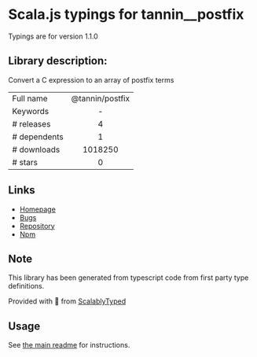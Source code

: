 
# Scala.js typings for tannin__postfix

Typings are for version 1.1.0

## Library description:
Convert a C expression to an array of postfix terms

|                    |                 |
| ------------------ | :-------------: |
| Full name          | @tannin/postfix |
| Keywords           | - |
| # releases         | 4 |
| # dependents       | 1 |
| # downloads        | 1018250 |
| # stars            | 0 |

## Links
- [Homepage](https://github.com/aduth/tannin)
- [Bugs](https://github.com/aduth/tannin/issues)
- [Repository](https://github.com/aduth/tannin)
- [Npm](https://www.npmjs.com/package/%40tannin%2Fpostfix)
    


## Note
This library has been generated from typescript code from first party type definitions.

Provided with :purple_heart: from [ScalablyTyped](https://github.com/oyvindberg/ScalablyTyped)

## Usage
See [the main readme](../../readme.md) for instructions.


